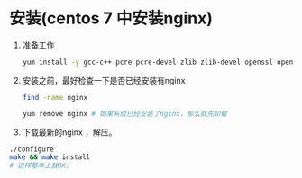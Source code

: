 # 安装(centos 7 中安装nginx)
1. 准备工作
    ```bash
    yum install -y gcc-c++ pcre pcre-devel zlib zlib-devel openssl openssl--devel 
    ```
2. 安装之前，最好检查一下是否已经安装有nginx

    ```bash
    find -name nginx 

    yum remove nginx # 如果系统已经安装了nginx，那么就先卸载
    ```
3. 下载最新的nginx ，解压。
```bash
./configure
make && make install
# 这样基本上就OK。
```


